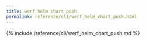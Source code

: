 ```yaml
---
title: werf helm chart push
permalink: reference/cli/werf_helm_chart_push.html
---
```


{% include /reference/cli/werf_helm_chart_push.md %}

